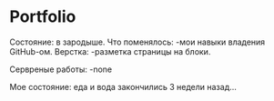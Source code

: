 # Portfolio

Состояние: в зародыше.
Что поменялось:
-мои навыки владения GitHub-ом.
Верстка:
-разметка страницы на блоки.

Сервреные работы:
-none

Мое состояние: еда и вода закончились 3 недели назад...
